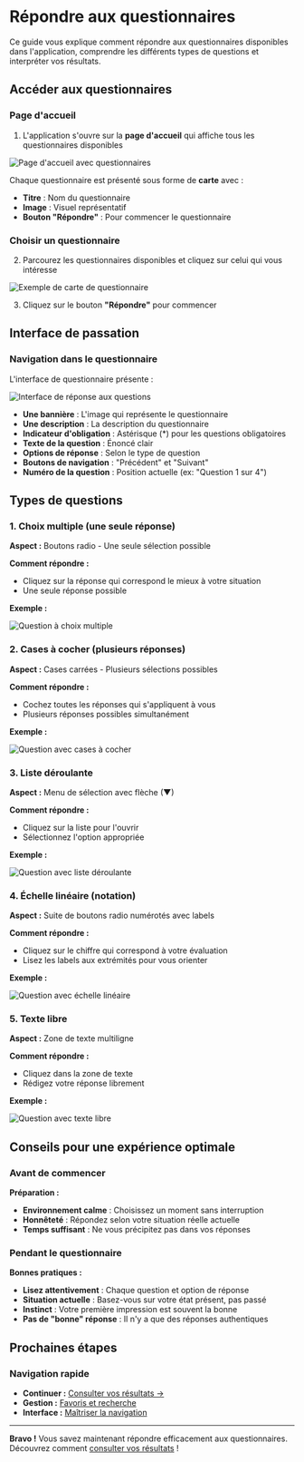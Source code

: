 # Répondre aux questionnaires

Ce guide vous explique comment répondre aux questionnaires disponibles dans l'application, comprendre les différents types de questions et interpréter vos résultats.

## Accéder aux questionnaires

### Page d'accueil

1. L'application s'ouvre sur la **page d'accueil** qui affiche tous les questionnaires disponibles

<img src="screeshots/utilisation/01-homepage-questionnaires.png" alt="Page d'accueil avec questionnaires" class="large">

Chaque questionnaire est présenté sous forme de **carte** avec :  
- **Titre** : Nom du questionnaire  
- **Image** : Visuel représentatif  
- **Bouton "Répondre"** : Pour commencer le questionnaire  

### Choisir un questionnaire

2. Parcourez les questionnaires disponibles et cliquez sur celui qui vous intéresse

<img src="screeshots/utilisation/02-quiz-card-example.png" alt="Exemple de carte de questionnaire" class="small">

3. Cliquez sur le bouton **"Répondre"** pour commencer

## Interface de passation

### Navigation dans le questionnaire

L'interface de questionnaire présente :

<img src="screeshots/utilisation/03-quiz-interface.png" alt="Interface de réponse aux questions" class="large">

- **Une bannière** : L'image qui représente le questionnaire  
- **Une description** : La description du questionnaire  
- **Indicateur d'obligation** : Astérisque (*) pour les questions obligatoires
- **Texte de la question** : Énoncé clair
- **Options de réponse** : Selon le type de question
- **Boutons de navigation** : "Précédent" et "Suivant"
- **Numéro de la question** : Position actuelle (ex: "Question 1 sur 4")

## Types de questions

### 1. Choix multiple (une seule réponse)

**Aspect :** Boutons radio - Une seule sélection possible

**Comment répondre :**  
- Cliquez sur la réponse qui correspond le mieux à votre situation  
- Une seule réponse possible  

**Exemple :**

<img src="screeshots/utilisation/04-question-multiple-choice.png" alt="Question à choix multiple" class="large">

### 2. Cases à cocher (plusieurs réponses)

**Aspect :** Cases carrées - Plusieurs sélections possibles

**Comment répondre :**  
- Cochez toutes les réponses qui s'appliquent à vous  
- Plusieurs réponses possibles simultanément  

**Exemple :**

<img src="./screenshots/utilisation/05-question-checkbox.png" alt="Question avec cases à cocher" class="large">

### 3. Liste déroulante

**Aspect :** Menu de sélection avec flèche (▼)

**Comment répondre :**  
- Cliquez sur la liste pour l'ouvrir  
- Sélectionnez l'option appropriée  

**Exemple :**

<img src="screeshots/utilisation/06-question-dropdown.png" alt="Question avec liste déroulante" class="large">

### 4. Échelle linéaire (notation)

**Aspect :** Suite de boutons radio numérotés avec labels

**Comment répondre :**  
- Cliquez sur le chiffre qui correspond à votre évaluation  
- Lisez les labels aux extrémités pour vous orienter  

**Exemple :**

<img src="screeshots/utilisation/07-question-linear-scale.png" alt="Question avec échelle linéaire" class="large">

### 5. Texte libre

**Aspect :** Zone de texte multiligne

**Comment répondre :**  
- Cliquez dans la zone de texte  
- Rédigez votre réponse librement  

**Exemple :**

<img src="screeshots/utilisation/08-question-text.png" alt="Question avec texte libre" class="large">

## Conseils pour une expérience optimale

### Avant de commencer

**Préparation :**  
- **Environnement calme** : Choisissez un moment sans interruption  
- **Honnêteté** : Répondez selon votre situation réelle actuelle  
- **Temps suffisant** : Ne vous précipitez pas dans vos réponses  

### Pendant le questionnaire

**Bonnes pratiques :**  
- **Lisez attentivement** : Chaque question et option de réponse  
- **Situation actuelle** : Basez-vous sur votre état présent, pas passé  
- **Instinct** : Votre première impression est souvent la bonne  
- **Pas de "bonne" réponse** : Il n'y a que des réponses authentiques  

## Prochaines étapes

### Navigation rapide

- **Continuer :** [Consulter vos résultats →](02-historique-resultats.md)
- **Gestion :** [Favoris et recherche](03-favoris-recherche.md)
- **Interface :** [Maîtriser la navigation](04-navigation-interface.md)

---

**Bravo !** Vous savez maintenant répondre efficacement aux questionnaires. Découvrez comment [consulter vos résultats](02-historique-resultats.md) !